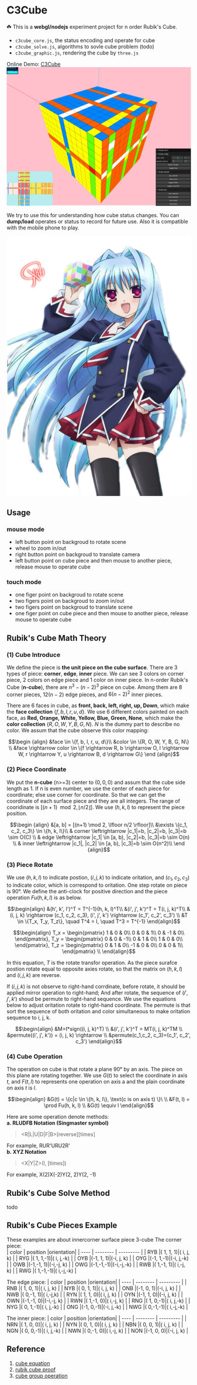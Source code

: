 # C3Cube

☘️ This is a **webgl/nodejs** experiment project for n order Rubik's Cube.  

- `c3cube_core.js`, the status encoding and operate for cube
- `c3cube_solve.js`, algorithms to sovle cube problem (todo)
- `c3cube_graphic.js`, rendering the cube by `three.js`

Online Demo: [C3Cube](https://yuriapp.netlify.app/c3cube/)
![c3cube_example](screenshot/c3cube_example2.jpg)

We try to use this for understanding how cube status changes. You can **dump/load** operates or status to record for future use. Also it is compatible with the mobile phone to play.  

![c3cube](screenshot/c3cube.png)

## Usage

### mouse mode  

- left button point on backgroud to rotate scene
- wheel to zoom in/out
- right button point on backgroud to translate camera
- left button point on cube piece and then mouse to another piece, release mouse to operate cube

### touch mode  

- one figer point on backgroud to rotate scene
- two figers point on backgroud to zoom in/out
- two figers point on backgroud to translate scene
- one figer point on cube piece and then mouse to another piece, release mouse to operate cube

## Rubik's Cube Math Theory

### (1) Cube Introduce  

We define the piece is **the unit piece on the cube surface**. There are 3 types of piece: **corner**, **edge**, **inner** piece.  We can see 3 colors on corner piece, 2 colors on edge piece and 1 color on inner piece. In n-order Rubik's Cube (**n-cube**), there are $n^3-(n-2)^3$ piece on cube. Among them are $8$ corner pieces, $12(n-2)$ edge pieces, and $6(n-2)^2$ inner pieces.  

There are 6 faces in cube, as **front, back, left, right, up, Down**, which make the **face collection** $\{f, b, l, r, u, d\}$. We use 6 different colors painted on each face, as **Red, Orange, White, Yellow, Blue, Green, None**, which make the **color collection** $\{R,O,W,Y,B,G,N\}$. $N$ is the dummy part to describe no color.  We assum that the cube observe this color mapping:  

```math
\begin {align}
&face \in \{f, b, l, r, u, d\}\\
&color \in \{R, O, W, Y, B, G, N\} \\
&face \rightarrow color \in 
\{f \rightarrow R, b \rightarrow O, l \rightarrow W, r \rightarrow Y, u \rightarrow B, d \rightarrow G\}
\end {align}
```

### (2) Piece Coordinate  

We put the **n-cube** (n>=3) center to $(0, 0, 0)$ and assum that the cube side length as $1$. If n is even number, we use the center of each piece for coordinate; else use corner for coordinate. So that we can get the coordinate of each surface piece and they are all integers. The range of cooridinate is $[(n+1) \mod 2, \lfloor n/2 \rfloor]$. We use $(h, k, l)$ to represent the piece position.  

```math
\begin {align}
&[a, b] = [(n+1) \mod 2, \lfloor n/2 \rfloor]\\
&\exists \{c_1, c_2, c_3\} \in \{h, k, l\}\\
& corner \leftrightarrow |c_1|=b, |c_2|=b, |c_3|=b \sim O(C) \\
& edge \leftrightarrow |c_1| \in [a, b), |c_2|=b, |c_3|=b \sim O(n) \\
& inner \leftrightarrow |c_1|, |c_2| \in [a, b), |c_3|=b \sim O(n^2)\\
\end {align}
```

### (3) Piece Rotate  

We use $(h, k, l)$ to indicate postion, $(i, j, k)$ to indicate oritation, and $(c_1, c_2, c_3)$ to indicate color, which is correspond to oritation. One step rotate on piece is 90°. We define the anti-clock for positive direction and the piece operation $Fu(h, k, l)$ is as below.  

```math
\begin{align}
&(h', k', l')^T = T^{-1}(h, k, l)^T\\
&(i', j', k')^T = T(i, j, k)^T\\
&(i, j, k) \rightarrow (c_1, c_2, c_3), (i', j', k') \rightarrow (c_1', c_2', c_3') \\
&T \in \{T_x, T_y, T_z\}, \quad T^4 = I, \quad T^3 = T^{-1}
\end{align}
```

```math
\begin{align}
T_x = \begin{pmatrix}
1 & 0 & 0\\
0 & 0 & 1\\
0 & -1 & 0\\
\end{pmatrix}, 

T_y = \begin{pmatrix}
0 & 0 & -1\\
0 & 1 & 0\\
1 & 0 & 0\\
\end{pmatrix}, 

T_z = \begin{pmatrix}
0 & 1 & 0\\
-1 & 0 & 0\\
0 & 0 & 1\\
\end{pmatrix} \\
\end{align}
```

In this equation,  $T$ is the rotate transfor operation.  As the piece surafce postion rotate equal to opposite axies rotate, so that the matrix on $(h, k, l)$ and $(i, j, k)$ are reverse.  

If $(i, j, k)$ is not observe to right-hand corrdinate, before rotate, it should be applied mirror operation to right-hand; And after rotate,  the sequence of $(i', j', k')$ shoud be permute to right-hand sequence. We use the equations below to adjust oritation rotate to right-hand coordinate. The permute is that sort the sequence of both oritation and color simultaneous to make oritation sequence to i, j, k.  

```math
\begin{align}
&M=I*sign((i, j, k)^T) \\
&(i', j', k')^T = MT(i, j, k)^TM \\
&permute((i', j', k')) = (i, j, k) \rightarrow \\
&permute(c_1,c_2, c_3)=(c_1', c_2', c_3')
\end{align}
```

### (4) Cube Operation  

The operation on cube is that rotate a plane 90° by an axis. The piece on this plane are rotating together. We use $G(t)$ to select the coordinate in axis $t$, and $F(t, l)$ to represents one operation on axis a and the plain coordinate on axis $t$ is $l$.  

```math
\begin{align}
&G(t) = \{c|c \in \{h, k, l\}, \text{c is on axis t} \}\ \\
&F(t, l) = \prod Fu(h, k, l) \\
&G(t) \equiv l
\end{align}
```

Here are some operation denote methods:  
**a. RLUDFB Notation (Singmaster symbol)**
   > \<R|L|U|D|F|B>\[reverse][times]

   For example, RUR'URU2R'  
**b. XYZ Notation**
  > \<X|Y|Z>(I, [times])
  
  For example, X(2)X(-2)Y(2, 2)Y(2, -1)

## Rubik's Cube Solve Method  

todo  

## Rubik's Cube Pieces Example

These examples are about innercorner surface piece 3-cube
The corner piece:  
| color | position |orientation|
| ----  | -------- | --------- |
|  RYB  |( 1, 1, 1)|( i, j, k) |
|  RYG  |( 1, 1,-1)|( i, j,-k) |
|  OYB  |(-1, 1, 1)|(-i, j, k) |
|  OYG  |(-1, 1,-1)|(-i, j,-k) |
|  OWB  |(-1,-1, 1)|(-i,-j, k) |
|  OWG  |(-1,-1,-1)|(-i,-j,-k) |
|  RWB  |( 1,-1, 1)|( i,-j, k) |
|  RWG  |( 1,-1,-1)|( i,-j,-k) |

The edge piece:
| color | position |orientation|
| ----  | -------- | --------- |
|  RNB  |( 1, 0, 1)|( i, j, k) |
|  NYB  |( 0, 1, 1)|( i, j, k) |
|  ONB  |(-1, 0, 1)|(-i, j, k) |
|  NWB  |( 0,-1, 1)|( i,-j,k) |
|  RYN  |( 1, 1, 0)|( i, j, k) |
|  OYN  |(-1, 1, 0)|(-i, j, k) |
|  OWN  |(-1,-1, 0)|(-i,-j, k) |
|  RWN  |( 1,-1, 0)|( i,-j, k) |
|  RNG  |( 1, 0,-1)|( i, j,-k) |
|  NYG  |( 0, 1,-1)|( i, j,-k) |
|  ONG  |(-1, 0,-1)|(-i, j,-k) |
|  NWG  |( 0,-1,-1)|( i,-j,-k) |

The inner piece:
| color | position |orientation|
| ----  | -------- | --------- |
|  NRN  |( 1, 0, 0)|( i, j, k) |
|  NYN  |( 0, 1, 0)|( i, j, k) |
|  NBN  |( 0, 0, 1)|( i, j, k) |
|  NGN  |( 0, 0,-1)|( i, j,-k) |
|  NWN  |( 0,-1, 0)|( i,-j, k) |
|  NON  |(-1, 0, 0)|(-i, j, k) |

## Reference  

1. [cube equation](https://www.bilibili.com/video/BV1N44y1H7aJ)
2. [rubik cube proof](http://www.geometer.org/rubik/group.pdf)
3. [cube group operation](https://www.toutiao.com/answer/6753547890284560647)  
